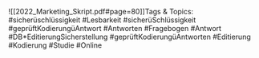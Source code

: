 
![[2022_Marketing_Skript.pdf#page=80]]Tags & Topics:
   #sicherüschlüssigkeit
   #Lesbarkeit
   #sicherüSchlüssigkeit
   #geprüftKodierungüAntwort
   #Antworten
   #Fragebogen
   #Antwort
   #DB*EditierungSicherstellung
   #geprüftKodierungüAntworten
   #Editierung
   #Kodierung
   #Studie
   #Online